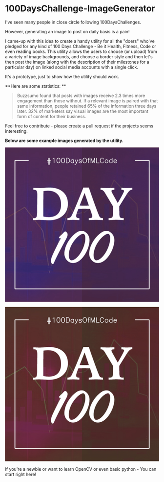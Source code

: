 # 100DaysChallenge-ImageGenerator

I've seen many people in close circle following 100DaysChallenges. 

However, generating an image to post on daily basis is a pain!

I came-up with this idea to create a handy utility for all the "doers" who've pledged for any kind of 100 Days Challenge - Be it Health, Fitness, Code or even reading books. This utility allows the users to choose (or upload) from a variety of image backgrounds, and choose a border style and then let's then post the image (along with the description of their milestones for a particular day) on linked social media accounts with a single click.

It's a prototype, just to show how the utility should work.

**Here are some statistics: **

> Buzzsumo found that posts with images receive 2.3 times more engagement than those without. If a relevant image is paired with that same information, people retained 65% of the information three days later. 32% of marketers say visual images are the most important form of content for their business.


Feel free to contribute - please create a pull request if the projects seems interesting.

**Below are some example images generated by the utility.**


![Example Image 1](https://github.com/mhjhamza/100DaysChallenge-ImageGenerator/blob/master/Image1.jpg)


![Example Image 2](https://github.com/mhjhamza/100DaysChallenge-ImageGenerator/blob/master/Image2.jpg)

If you're a newbie or want to learn OpenCV or even basic python - You can start right here!
